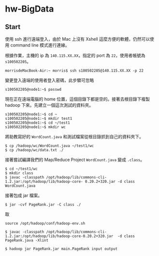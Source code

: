 # hw-BigData

## Start ##

使用 ssh 進行遠端登入，由於 Mac 上沒有 Xshell 這麼方便的軟體，仍然可以使用 command line 模式進行連線。

根據作業，主機的 ip 為 `140.115.XX.XX`，指定的 port 為 `22`，使用者帳號為 `s100502205`。

```
morrisdeMacBook-Air:~ morris$ ssh s100502205@140.115.XX.XX -p 22
```

變更登入遠端的使用者登入密碼，此步驟可忽略

```
s100502205@node1:~$ passwd
```

現在正在遠端電腦的 home 位置，這個目錄下都是空的。接著去根目錄下複製 hadoop 下來。先建立一個這次測試的資料夾。

```
s100502205@node1:~$ cd ~
s100502205@node1:~$ mkdir test1 
s100502205@node1:~$ cd ~/test1 
s100502205@node1:~$ mkdir wc
```

將助教寫好的 `WordCount.java` 和測試檔案從根目錄抓到自己的資料夾下。

```
$ cp /hadoop/wc/WordCount.java ~/test1/wc 
$ cp /hadoop/wc/data.txt ./
```

接著嘗試編譯我們的 Map/Reduce Project `WordCount.java` 變成 `.class`。

```
$ cd ~/test1/wc
$ mkdir class
$ javac -classpath /opt/hadoop/lib/commons-cli-1.2.jar:/opt/hadoop/lib/hadoop-core- 0.20.2+320.jar -d class WordCount.java
```

接著包成 jar 檔案。

```
$ jar -cvf PageRank.jar -C class ./
```

取

```
source /opt/hadoop/conf/hadoop-env.sh
```

```
$ javac -classpath /opt/hadoop/lib/commons-cli-1.2.jar:/opt/hadoop/lib/hadoop-core-0.20.2+320.jar  -d class PageRank.java -Xlint
```

```
$ hadoop jar PageRank.jar main.PageRank input output
```